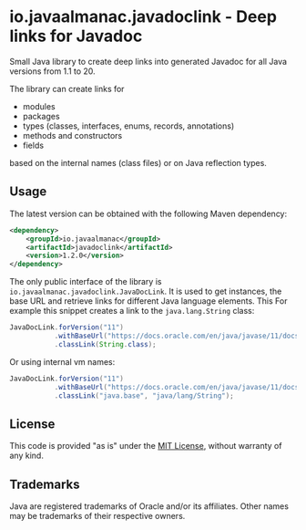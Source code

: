 io.javaalmanac.javadoclink - Deep links for Javadoc
===================================================

Small Java library to create deep links into generated Javadoc for all Java
versions from 1.1 to 20.

The library can create links for

* modules
* packages
* types (classes, interfaces, enums, records, annotations)
* methods and constructors
* fields

based on the internal names (class files) or on Java reflection types.


## Usage

The latest version can be obtained with the following Maven dependency:

```xml
<dependency>
    <groupId>io.javaalmanac</groupId>
    <artifactId>javadoclink</artifactId>
    <version>1.2.0</version>
</dependency>
```

The only public interface of the library is `io.javaalmanac.javadoclink.JavaDocLink`. It
is used to get instances, the base URL and retrieve links for different Java
language elements. This For example this snippet creates a link to the
`java.lang.String` class:

```java
JavaDocLink.forVersion("11")
           .withBaseUrl("https://docs.oracle.com/en/java/javase/11/docs/api/")
           .classLink(String.class);
```

Or using internal vm names:

```java
JavaDocLink.forVersion("11")
           .withBaseUrl("https://docs.oracle.com/en/java/javase/11/docs/api/")
           .classLink("java.base", "java/lang/String");
```


## License

This code is provided "as is" under the [MIT License](LICENSE.md), without warranty of any kind.


## Trademarks

Java are registered trademarks of Oracle and/or its affiliates. Other names may be trademarks of their respective owners.
